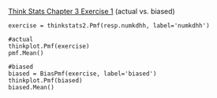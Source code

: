 [Think Stats Chapter 3 Exercise 1](http://greenteapress.com/thinkstats2/html/thinkstats2004.html#toc31) (actual vs. biased)

```{python}
exercise = thinkstats2.Pmf(resp.numkdhh, label='numkdhh')

#actual
thinkplot.Pmf(exercise)
pmf.Mean()

#biased
biased = BiasPmf(exercise, label='biased')
thinkplot.Pmf(biased)
biased.Mean()
```
